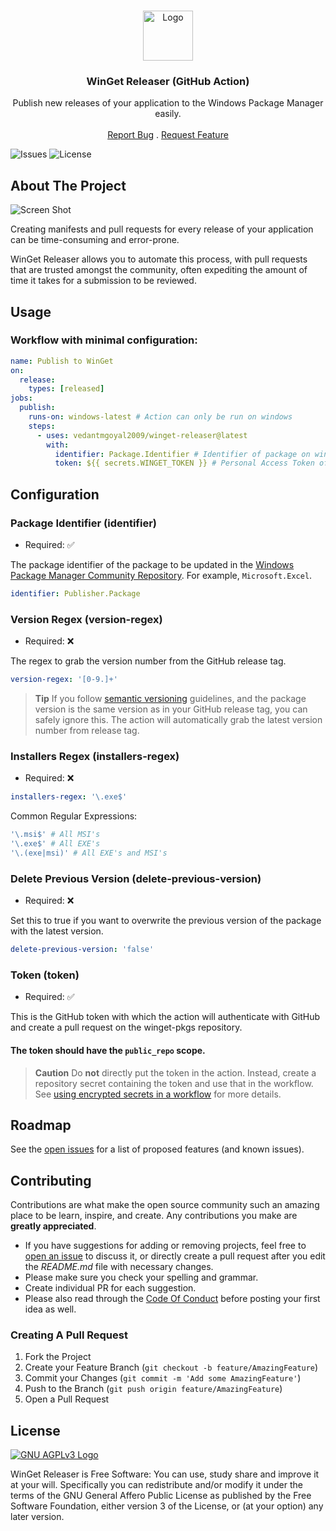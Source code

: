<br/>
<p align="center">
  <a href="https://github.com/ vedantmgoyal2009 /winget-releaser">
    <img src="https://user-images.githubusercontent.com/83997633/189393292-4a470cc3-38e6-4f91-bee2-1d59e672ec81.svg" alt="Logo" width="80" height="80">
  </a>
  <h3 align="center">WinGet Releaser (GitHub Action)</h3>

  <p align="center">
    Publish new releases of your application to the Windows Package Manager easily.
    <br/>
    <br/>
    <a href="https://github.com/vedantmgoyal2009/winget-releaser/issues">Report Bug</a>
    .
    <a href="https://github.com/vedantmgoyal2009/winget-releaser/issues">Request Feature</a>
  </p>
</p>

![Issues](https://img.shields.io/github/issues/vedantmgoyal2009/winget-releaser) ![License](https://img.shields.io/github/license/vedantmgoyal2009/winget-releaser) 

## About The Project

![Screen Shot](https://user-images.githubusercontent.com/74878137/189383287-a873af57-08cd-4154-9848-a7c661af784c.png)

Creating manifests and pull requests for every release of your application can be time-consuming and error-prone.

WinGet Releaser allows you to automate this process, with pull requests that are trusted amongst the community, often expediting the amount of time it takes for a submission to be reviewed.

## Usage

### Workflow with minimal configuration:
```yaml
name: Publish to WinGet
on:
  release:
    types: [released]
jobs:
  publish:
    runs-on: windows-latest # Action can only be run on windows
    steps:
      - uses: vedantmgoyal2009/winget-releaser@latest
        with:
          identifier: Package.Identifier # Identifier of package on winget-pkgs
          token: ${{ secrets.WINGET_TOKEN }} # Personal Access Token of submitting user
```

## Configuration

### Package Identifier (identifier)
  - Required: ✅

  The package identifier of the package to be updated in the [Windows Package Manager Community Repository](https://github.com/microsoft/winget-pkgs). For example, `Microsoft.Excel`.

```yaml
identifier: Publisher.Package
```

### Version Regex (version-regex)
  - Required: ❌

The regex to grab the version number from the GitHub release tag.
  
```yaml
version-regex: '[0-9.]+'
```
  
> **Tip** If you follow [semantic versioning](https://semver.org/) guidelines, and the package version is the same version as in your GitHub release tag, you can safely ignore this. The action will automatically grab the latest version number from release tag.

### Installers Regex (installers-regex)
  - Required: ❌

```yaml
installers-regex: '\.exe$'
```

Common Regular Expressions:
```yaml
'\.msi$' # All MSI's
'\.exe$' # All EXE's
'\.(exe|msi)' # All EXE's and MSI's
```

### Delete Previous Version (delete-previous-version)
  - Required: ❌

Set this to true if you want to overwrite the previous version of the package with the latest version.

```yaml
delete-previous-version: 'false'
```

### Token (token)
  - Required: ✅

This is the GitHub token with which the action will authenticate with GitHub and create a pull request on the winget-pkgs repository.

#### The token should have the `public_repo` scope.

> **Caution** Do **not** directly put the token in the action. Instead, create a repository secret containing the token and use that in the workflow. See [using encrypted secrets in a workflow](https://docs.github.com/en/actions/security-guides/encrypted-secrets#using-encrypted-secrets-in-a-workflow) for more details.

## Roadmap

See the [open issues](https://github.com/vedantmgoyal2009/winget-releaser/issues) for a list of proposed features (and known issues).

## Contributing

Contributions are what make the open source community such an amazing place to be learn, inspire, and create. Any contributions you make are **greatly appreciated**.
* If you have suggestions for adding or removing projects, feel free to [open an issue](https://github.com/vedantmgoyal2009/winget-releaser/issues/new) to discuss it, or directly create a pull request after you edit the *README.md* file with necessary changes.
* Please make sure you check your spelling and grammar.
* Create individual PR for each suggestion.
* Please also read through the [Code Of Conduct](https://github.com/vedantmgoyal2009/winget-releaser/blob/main/CODE_OF_CONDUCT.md) before posting your first idea as well.

### Creating A Pull Request

1. Fork the Project
2. Create your Feature Branch (`git checkout -b feature/AmazingFeature`)
3. Commit your Changes (`git commit -m 'Add some AmazingFeature'`)
4. Push to the Branch (`git push origin feature/AmazingFeature`)
5. Open a Pull Request

## License

[![GNU AGPLv3 Logo](https://www.gnu.org/graphics/agplv3-155x51.png)](https://www.gnu.org/licenses/agpl-3.0.en.html)

WinGet Releaser is Free Software: You can use, study share and improve it at your will. Specifically you can redistribute and/or modify it under the terms of the GNU General Affero Public License as published by the Free Software Foundation, either version 3 of the License, or (at your option) any later version.

